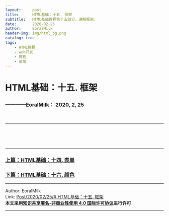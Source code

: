 ```yaml
---
layout:     post                    
title:      HTML基础：十五. 框架     
subtitle:   HTML基础教程第十五部分，讲解框架。
date:       2020-02-25           
author:     EoralMilk             
header-img: img/html_bg.png    
catalog: true                    
tags:        
    - HTML教程
    - web开发
    - 教程
    - 前端
---
```



# HTML基础：十五. 框架
### ————EoralMilk： 2020, 2, 25
<br/>  

---


<br/>  
<br/>
<br/>

---  
### [上篇：HTML基础：十四. 表单](https://eoralmilk.github.io/2020/02/25/HTML%E5%9F%BA%E7%A1%80-%E5%8D%81%E5%9B%9B/)
### [下篇：HTML基础：十六. 颜色](https://eoralmilk.github.io/2020/02/25/HTML%E5%9F%BA%E7%A1%80-%E5%8D%81%E5%85%AD/)


---  

Author: EoralMilk  
Link: [Post/2020/02/25/# HTML基础：十五. 框架](https://eoralmilk.github.io/2020/02/25/HTML%E5%9F%BA%E7%A1%80-%E5%8D%81%E4%BA%94/)   
**本文采用[知识共享署名-非商业性使用 4.0 国际许可协议](https://creativecommons.org/licenses/by-nc-sa/4.0/)进行许可**  

---